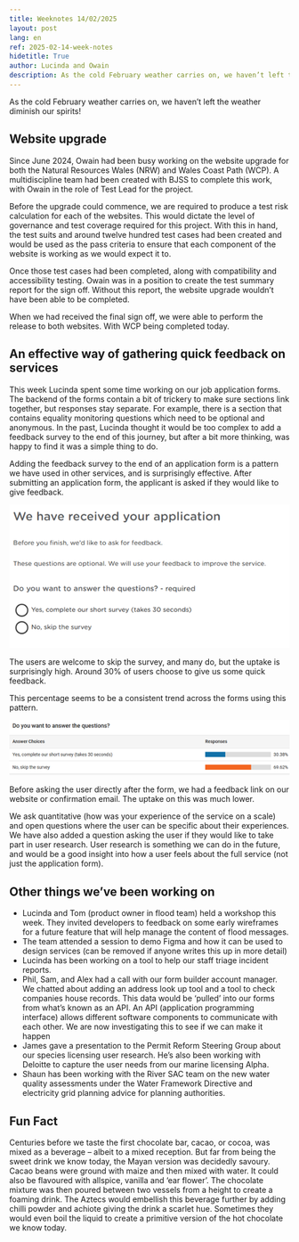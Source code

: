 ```yaml
---
title: Weeknotes 14/02/2025
layout: post
lang: en
ref: 2025-02-14-week-notes
hidetitle: True
author: Lucinda and Owain
description: As the cold February weather carries on, we haven’t left the weather diminish our spirits!
---
```

As the cold February weather carries on, we haven’t left the weather diminish our spirits!

## Website upgrade
Since June 2024, Owain had been busy working on the website upgrade for both the Natural Resources Wales (NRW) and Wales Coast Path (WCP). A multidiscipline team had been created with BJSS to complete this work, with Owain in the role of Test Lead for the project.

Before the upgrade could commence, we are required to produce a test risk calculation for each of the websites. This would dictate the level of governance and test coverage required for this project. With this in hand, the test suits and around twelve hundred test cases had been created and would be used as the pass criteria to ensure that each component of the website is working as we would expect it to.

Once those test cases had been completed, along with compatibility and accessibility testing. Owain was in a position to create the test summary report for the sign off. Without this report, the website upgrade wouldn’t have been able to be completed. 

When we had received the final sign off, we were able to perform the release to both websites. With WCP being completed today.

## An effective way of gathering quick feedback on services

This week Lucinda spent some time working on our job application forms. The backend of the forms contain a bit of trickery to make sure sections link together, but responses stay separate. For example, there is a section that contains equality monitoring questions which need to be optional and anonymous. In the past, Lucinda thought it would be too complex to add a feedback survey to the end of this journey, but after a bit more thinking, was happy to find it was a simple thing to do.

Adding the feedback survey to the end of an application form is a pattern we have used in other services, and is surprisingly effective. After submitting an application form, the applicant is asked if they would like to give feedback.

![](https://github.com/nrw-digital/week-notes/blob/025fb2aecde756639e1c4f8f90a68c040c6b3760/images/we%20have%20received%20your%20application.png?raw=true)

The users are welcome to skip the survey, and many do, but the uptake is surprisingly high. Around 30% of users choose to give us some quick feedback.

This percentage seems to be a consistent trend across the forms using this pattern.

![](https://github.com/nrw-digital/week-notes/blob/025fb2aecde756639e1c4f8f90a68c040c6b3760/images/do%20you%20want%20to%20answer%20the%20questions.png?raw=true)

Before asking the user directly after the form, we had a feedback link on our website or confirmation email. The uptake on this was much lower.

We ask quantitative (how was your experience of the service on a scale) and open questions where the user can be specific about their experiences. We have also added a question asking the user if they would like to take part in user research. User research is something we can do in the future, and would be a good insight into how a user feels about the full service (not just the application form).

## Other things we’ve been working on
+	Lucinda and Tom (product owner in flood team) held a workshop this week. They invited developers to feedback on some early wireframes for a future feature that will help manage the content of flood messages.
+	The team attended a session to demo Figma and how it can be used to design services (can be removed if anyone writes this up in more detail)
+	Lucinda has been working on a tool to help our staff triage incident reports.
+	Phil, Sam, and Alex had a call with our form builder account manager. We chatted about adding an address look up tool and a tool to check companies house records. This data would be ‘pulled’ into our forms from what’s known as an API. An API (application programming interface) allows different software components to communicate with each other. We are now investigating this to see if we can make it happen
+	James gave a presentation to the Permit Reform Steering Group about our species licensing user research. He’s also been working with Deloitte to capture the user needs from our marine licensing Alpha.
+	Shaun has been working with the River SAC team on the new water quality assessments under the Water Framework Directive and electricity grid planning advice for planning authorities.

## Fun Fact

Centuries before we taste the first chocolate bar, cacao, or cocoa, was mixed as a beverage – albeit to a mixed reception. But far from being the sweet drink we know today, the Mayan version was decidedly savoury. Cacao beans were ground with maize and then mixed with water. It could also be flavoured with allspice, vanilla and ‘ear flower’. The chocolate mixture was then poured between two vessels from a height to create a foaming drink. The Aztecs would embellish this beverage further by adding chilli powder and achiote giving the drink a scarlet hue. Sometimes they would even boil the liquid to create a primitive version of the hot chocolate we know today.

